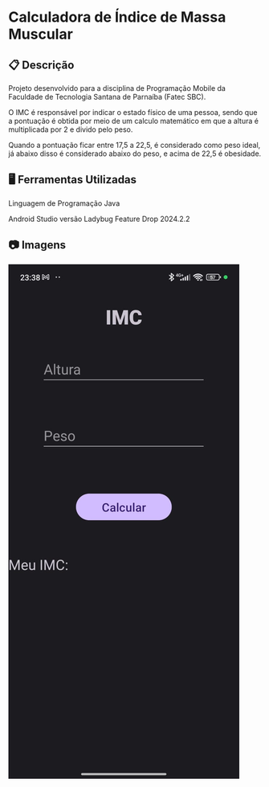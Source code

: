 
# Calculadora de Índice de Massa Muscular

## 📋 Descrição 
Projeto desenvolvido para a disciplina de Programação Mobile da Faculdade de Tecnologia Santana de Parnaíba (Fatec SBC).
 
O IMC é responsável por indicar o estado físico de uma pessoa, sendo que a pontuação é obtida por meio de um calculo matemático em que a altura é multiplicada por 2 e divido pelo peso. 

Quando a pontuação ficar entre 17,5 a 22,5, é considerado como peso ideal, já abaixo disso é considerado abaixo do peso, e acima de 22,5 é obesidade.

## 🖥️ Ferramentas Utilizadas

Linguagem de Programação Java 

Android Studio versão Ladybug Feature Drop 2024.2.2

## 📷 Imagens
<img src="img/telaIMC01.jpg" alt="Texto Alternativo">
